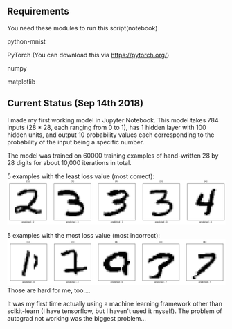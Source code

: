 ## Requirements
You need these modules to run this script(notebook)

python-mnist

PyTorch (You can download this via https://pytorch.org/)

numpy

matplotlib

## Current Status (Sep 14th 2018)
I made my first working model in Jupyter Notebook.
This model takes 784 inputs (28 * 28, each ranging from 0 to 1), has 1 hidden layer with 100 hidden units, and output 10 probability values each corresponding to the probability of the input being a specific number.

The model was trained on 60000 training examples of hand-written 28 by 28 digits for about 10,000 iterations in total.

5 examples with the least loss value (most correct):
![5 most correct](https://github.com/dragonoken/simple_nn_for_mnist/blob/master/most_correct_5.png)

5 examples with the most loss value (most incorrect):
![5 most incorrect](https://github.com/dragonoken/simple_nn_for_mnist/blob/master/most_incorrect_5.png)
Those are hard for me, too....

It was my first time actually using a machine learning framework other than scikit-learn (I have tensorflow, but I haven't used it myself).
The problem of autograd not working was the biggest problem...
